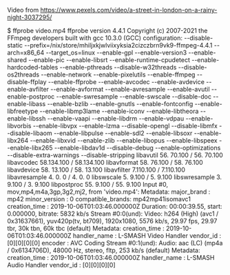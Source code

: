 Video from https://www.pexels.com/video/a-street-in-london-on-a-rainy-night-3037295/

$ ffprobe video.mp4
ffprobe version 4.4.1 Copyright (c) 2007-2021 the FFmpeg developers
  built with gcc 10.3.0 (GCC)
  configuration: --disable-static --prefix=/nix/store/mhiljxkjwlviixyksia2cizczbrn9vk9-ffmpeg-4.4.1 --arch=x86_64 --target_os=linux --enable-gpl --enable-version3 --enable-shared --enable-pic --enable-libsrt --enable-runtime-cpudetect --enable-hardcoded-tables --enable-pthreads --disable-w32threads --disable-os2threads --enable-network --enable-pixelutils --enable-ffmpeg --disable-ffplay --enable-ffprobe --enable-avcodec --enable-avdevice --enable-avfilter --enable-avformat --enable-avresample --enable-avutil --enable-postproc --enable-swresample --enable-swscale --disable-doc --enable-libass --enable-bzlib --enable-gnutls --enable-fontconfig --enable-libfreetype --enable-libmp3lame --enable-iconv --enable-libtheora --enable-libssh --enable-vaapi --enable-libdrm --enable-vdpau --enable-libvorbis --enable-libvpx --enable-lzma --disable-opengl --disable-libmfx --disable-libaom --enable-libpulse --enable-sdl2 --enable-libsoxr --enable-libx264 --enable-libxvid --enable-zlib --enable-libopus --enable-libspeex --enable-libx265 --enable-libdav1d --disable-debug --enable-optimizations --disable-extra-warnings --disable-stripping
  libavutil      56. 70.100 / 56. 70.100
  libavcodec     58.134.100 / 58.134.100
  libavformat    58. 76.100 / 58. 76.100
  libavdevice    58. 13.100 / 58. 13.100
  libavfilter     7.110.100 /  7.110.100
  libavresample   4.  0.  0 /  4.  0.  0
  libswscale      5.  9.100 /  5.  9.100
  libswresample   3.  9.100 /  3.  9.100
  libpostproc    55.  9.100 / 55.  9.100
Input #0, mov,mp4,m4a,3gp,3g2,mj2, from 'video.mp4':
  Metadata:
    major_brand     : mp42
    minor_version   : 0
    compatible_brands: mp42mp41isomavc1
    creation_time   : 2019-10-06T01:03:46.000000Z
  Duration: 00:00:39.55, start: 0.000000, bitrate: 5832 kb/s
  Stream #0:0(und): Video: h264 (High) (avc1 / 0x31637661), yuv420p(tv, bt709), 1920x1080, 5576 kb/s, 29.97 fps, 29.97 tbr, 30k tbn, 60k tbc (default)
    Metadata:
      creation_time   : 2019-10-06T01:03:46.000000Z
      handler_name    : L-SMASH Video Handler
      vendor_id       : [0][0][0][0]
      encoder         : AVC Coding
  Stream #0:1(und): Audio: aac (LC) (mp4a / 0x6134706D), 48000 Hz, stereo, fltp, 253 kb/s (default)
    Metadata:
      creation_time   : 2019-10-06T01:03:46.000000Z
      handler_name    : L-SMASH Audio Handler
      vendor_id       : [0][0][0][0]
